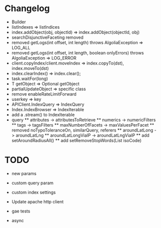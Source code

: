 # Changelog

* Builder
* listIndexes => listIndices
* index.addObject(obj, objectId) => index.addObject(objectId, obj)
* searchDisjunctiveFaceting removed
* removed getLogs(int offset, int length) throws AlgoliaException => LOG_ALL
* removed getLogs(int offset, int length, boolean onlyErrors) throws AlgoliaException => LOG_ERROR
* client.copyIndex/client.moveIndex => index.copyTo(dst), index.moveTo(dst)
* index.clearIndex() => index.clear();
* task.waitFor(long)
* T getObject => Optional<T> getObject
* partialUpdateObject => specific class
* remove enableRateLimitForward
* userkey => key
* APIClient.IndexQuery => IndexQuery
* Index.IndexBrowser => IndexIterable<T>
* add a .stream() to IndexIterable
* query
** attributes -> attributesToRetrieve
** numerics -> numericFilters
** tags -> tagsFilters
** maxNumberOfFacets -> maxValuesPerFacet
** removed noTypoToleranceOn, similarQuery, referers
** aroundLatLong -> aroundLatLng
** aroundLatLongViaIP -> aroundLatLngViaIP
** add setAroundRadiusAll()
** add setRemoveStopWords(List<String> isoCode)


# TODO

* new params

* custom query param
* custom index settings

* Update apache http client
* gae tests
* async

